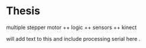 Thesis
======

multiple stepper motor ++ logic ++ sensors ++ kinect

will add text to this and include processing serial here .

